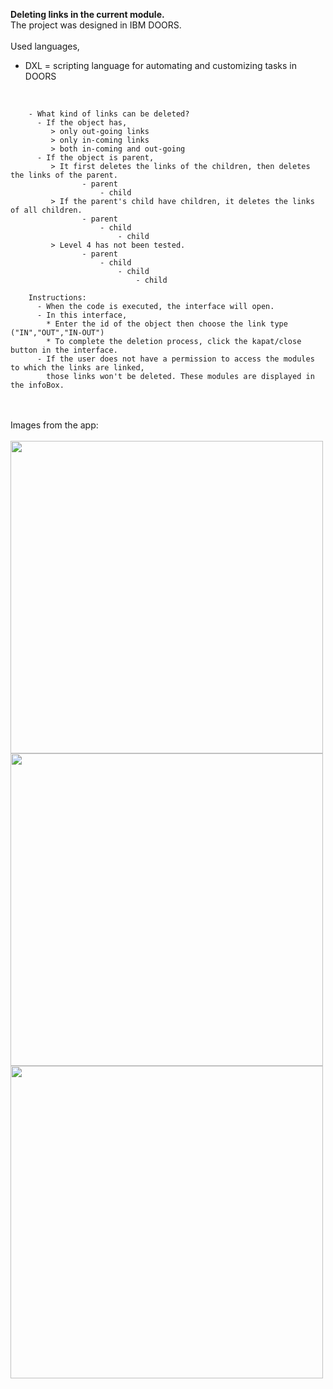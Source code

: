
 <b>Deleting links in the current module.</b><br>
 The project was designed in IBM DOORS.<br><br>
 Used languages,
   <ul>
      <li>DXL = scripting language for automating and customizing tasks in DOORS </li>
   </ul><br>
     
        - What kind of links can be deleted?
          - If the object has,
             > only out-going links
             > only in-coming links 
             > both in-coming and out-going
          - If the object is parent, 
             > It first deletes the links of the children, then deletes the links of the parent.
                    - parent
                        - child
             > If the parent's child have children, it deletes the links of all children. 
                    - parent
                        - child
                            - child 
             > Level 4 has not been tested.
                    - parent
                        - child
                            - child
                                - child
 
        Instructions: 
          - When the code is executed, the interface will open.
          - In this interface, 
            * Enter the id of the object then choose the link type ("IN","OUT","IN-OUT")
            * To complete the deletion process, click the kapat/close button in the interface.
          - If the user does not have a permission to access the modules to which the links are linked,
            those links won't be deleted. These modules are displayed in the infoBox.

<br>
<br>
 Images from the app:
 <br>
 <br>
<img src="https://github.com/user-attachments/assets/0f401093-4245-43db-a06f-3906adf84408" width=500px/><br>
<img src="https://github.com/user-attachments/assets/66428a43-7722-46ad-a2a4-40b1f2b974ab" width=500px/><br>
<img src="https://github.com/user-attachments/assets/de8b85e9-1b96-47d9-b9fb-521e68fc8c0a" width=500px/><br>




